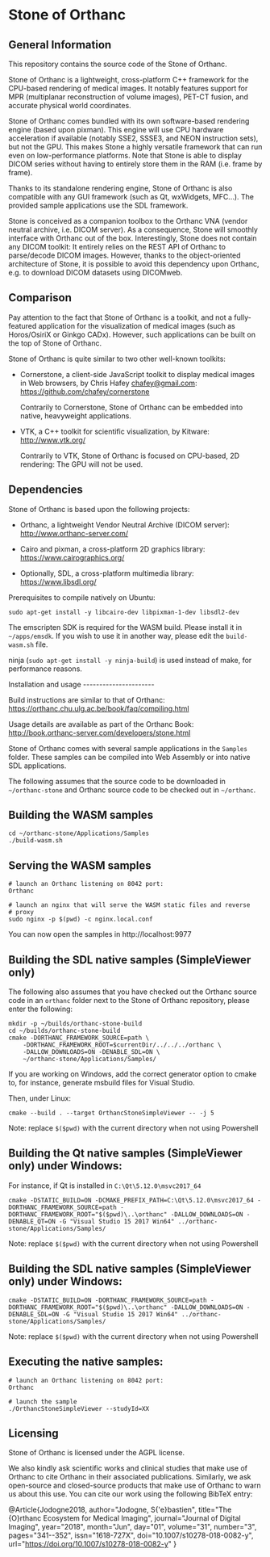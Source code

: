 Stone of Orthanc
================

General Information
-------------------

This repository contains the source code of the Stone of Orthanc.

Stone of Orthanc is a lightweight, cross-platform C++ framework for
the CPU-based rendering of medical images. It notably features support
for MPR (multiplanar reconstruction of volume images), PET-CT fusion,
and accurate physical world coordinates.

Stone of Orthanc comes bundled with its own software-based rendering
engine (based upon pixman). This engine will use CPU hardware
acceleration if available (notably SSE2, SSSE3, and NEON instruction
sets), but not the GPU. This makes Stone a highly versatile framework
that can run even on low-performance platforms. Note that Stone is
able to display DICOM series without having to entirely store them in
the RAM (i.e. frame by frame).

Thanks to its standalone rendering engine, Stone of Orthanc is also
compatible with any GUI framework (such as Qt, wxWidgets, MFC...). The
provided sample applications use the SDL framework.

Stone is conceived as a companion toolbox to the Orthanc VNA (vendor
neutral archive, i.e. DICOM server). As a consequence, Stone will
smoothly interface with Orthanc out of the box. Interestingly, Stone
does not contain any DICOM toolkit: It entirely relies on the REST API
of Orthanc to parse/decode DICOM images. However, thanks to the
object-oriented architecture of Stone, it is possible to avoid this
dependency upon Orthanc, e.g. to download DICOM datasets using
DICOMweb.


Comparison
----------

Pay attention to the fact that Stone of Orthanc is a toolkit, and not
a fully-featured application for the visualization of medical images
(such as Horos/OsiriX or Ginkgo CADx). However, such applications
can be built on the top of Stone of Orthanc.

Stone of Orthanc is quite similar to two other well-known toolkits:

* Cornerstone, a client-side JavaScript toolkit to display medical
  images in Web browsers, by Chris Hafey <chafey@gmail.com>:
  https://github.com/chafey/cornerstone

  Contrarily to Cornerstone, Stone of Orthanc can be embedded into
  native, heavyweight applications.

* VTK, a C++ toolkit for scientific visualization, by Kitware:
  http://www.vtk.org/

  Contrarily to VTK, Stone of Orthanc is focused on CPU-based, 2D
  rendering: The GPU will not be used.


Dependencies
------------

Stone of Orthanc is based upon the following projects:

* Orthanc, a lightweight Vendor Neutral Archive (DICOM server):
  http://www.orthanc-server.com/

* Cairo and pixman, a cross-platform 2D graphics library:
  https://www.cairographics.org/

* Optionally, SDL, a cross-platform multimedia library:
  https://www.libsdl.org/

Prerequisites to compile natively on Ubuntu: 
```
sudo apt-get install -y libcairo-dev libpixman-1-dev libsdl2-dev
```

The emscripten SDK is required for the WASM build. Please install it
in `~/apps/emsdk`. If you wish to use it in another way, please edit
the `build-wasm.sh` file.

ninja (`sudo apt-get install -y ninja-build`) is used instead of make, for performance reasons.

Installation and usage ----------------------

Build instructions are similar to that of Orthanc:
https://orthanc.chu.ulg.ac.be/book/faq/compiling.html

Usage details are available as part of the Orthanc Book:
http://book.orthanc-server.com/developers/stone.html

Stone of Orthanc comes with several sample applications in the
`Samples` folder. These samples can be compiled into Web Assembly or
into native SDL applications.

The following assumes that the source code to be downloaded in
`~/orthanc-stone` and Orthanc source code to be checked out in
`~/orthanc`. 

Building the WASM samples
-------------------------------------
```
cd ~/orthanc-stone/Applications/Samples
./build-wasm.sh
```

Serving the WASM samples
------------------------------------
```
# launch an Orthanc listening on 8042 port:
Orthanc

# launch an nginx that will serve the WASM static files and reverse
# proxy
sudo nginx -p $(pwd) -c nginx.local.conf
```

You can now open the samples in http://localhost:9977

Building the SDL native samples (SimpleViewer only)
---------------------------------------------------

The following also assumes that you have checked out the Orthanc
source code in an `orthanc` folder next to the Stone of Orthanc
repository, please enter the following:

```
mkdir -p ~/builds/orthanc-stone-build
cd ~/builds/orthanc-stone-build
cmake -DORTHANC_FRAMEWORK_SOURCE=path \
    -DORTHANC_FRAMEWORK_ROOT=$currentDir/../../../orthanc \
    -DALLOW_DOWNLOADS=ON -DENABLE_SDL=ON \
    ~/orthanc-stone/Applications/Samples/
```

If you are working on Windows, add the correct generator option to
cmake to, for instance, generate msbuild files for Visual Studio.

Then, under Linux:
```
cmake --build . --target OrthancStoneSimpleViewer -- -j 5
```

Note: replace `$($pwd)` with the current directory when not using Powershell

Building the Qt native samples (SimpleViewer only) under Windows:
------------------------------------------------------------------
For instance, if Qt is installed in `C:\Qt\5.12.0\msvc2017_64`

`cmake -DSTATIC_BUILD=ON -DCMAKE_PREFIX_PATH=C:\Qt\5.12.0\msvc2017_64 -DORTHANC_FRAMEWORK_SOURCE=path -DORTHANC_FRAMEWORK_ROOT="$($pwd)\..\orthanc" -DALLOW_DOWNLOADS=ON -DENABLE_QT=ON -G "Visual Studio 15 2017 Win64" ../orthanc-stone/Applications/Samples/`

Note: replace `$($pwd)` with the current directory when not using Powershell



Building the SDL native samples (SimpleViewer only) under Windows:
------------------------------------------------------------------
`cmake -DSTATIC_BUILD=ON -DORTHANC_FRAMEWORK_SOURCE=path -DORTHANC_FRAMEWORK_ROOT="$($pwd)\..\orthanc" -DALLOW_DOWNLOADS=ON -DENABLE_SDL=ON -G "Visual Studio 15 2017 Win64" ../orthanc-stone/Applications/Samples/`

Note: replace `$($pwd)` with the current directory when not using Powershell

Executing the native samples:
--------------------------------
```
# launch an Orthanc listening on 8042 port:
Orthanc

# launch the sample
./OrthancStoneSimpleViewer --studyId=XX
``` 

Licensing
---------

Stone of Orthanc is licensed under the AGPL license.

We also kindly ask scientific works and clinical studies that make
use of Orthanc to cite Orthanc in their associated publications.
Similarly, we ask open-source and closed-source products that make
use of Orthanc to warn us about this use. You can cite our work
using the following BibTeX entry:

@Article{Jodogne2018,
  author="Jodogne, S{\'e}bastien",
  title="The {O}rthanc Ecosystem for Medical Imaging",
  journal="Journal of Digital Imaging",
  year="2018",
  month="Jun",
  day="01",
  volume="31",
  number="3",
  pages="341--352",
  issn="1618-727X",
  doi="10.1007/s10278-018-0082-y",
  url="https://doi.org/10.1007/s10278-018-0082-y"
}

